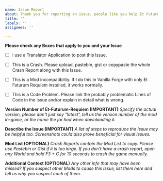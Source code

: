 ```yaml
---
name: Issue Report
about: Thank you for reporting an issue, people like you help Et Futurum Requiem stay stable.
title: ''
labels: ''
assignees: ''

---
```


**Please check any Boxes that apply to you and your Issue**

- [ ] I use a Translator Application to post this Issue.

- [ ] This is a Crash. Please upload, pastebin, gist or copypaste the whole Crash Report along with this Issue.

- [ ] This is a Mod incompatibility. If I do this in Vanilla Forge with only Et Futurum Requiem installed, it works normally.

- [ ] This is a Code Problem. Please link the probably problematic Lines of Code in the Issue and/or explain in detail what is wrong.


**Version Number of Et-Futurum-Requiem (IMPORTANT)**
_Specify the actual version, please don't just say "latest", tell us the version number of the mod in-game, or the name the jar had when downloading it._





**Describe the Issue (IMPORTANT)**
_A list of steps to reproduce the Issue may be helpful too. Screenshots could also prove beneficial for visual Issues._





**Mod List (OPTIONAL)**
_Crash Reports contain the Mod List to copy. Please use Pastebin or Gist if it is too large._
_If you don't have a crash report, open any World and hold F3 + C for 10 seconds to crash the game manually._





**Additional Context (OPTIONAL)**
_Any other info that may have been missed?_
_If you suspect other Mods to cause this Issue, list them here and tell us why you suspect each of them._





